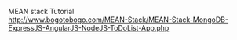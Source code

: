 
MEAN stack Tutorial  
http://www.bogotobogo.com/MEAN-Stack/MEAN-Stack-MongoDB-ExpressJS-AngularJS-NodeJS-ToDoList-App.php
